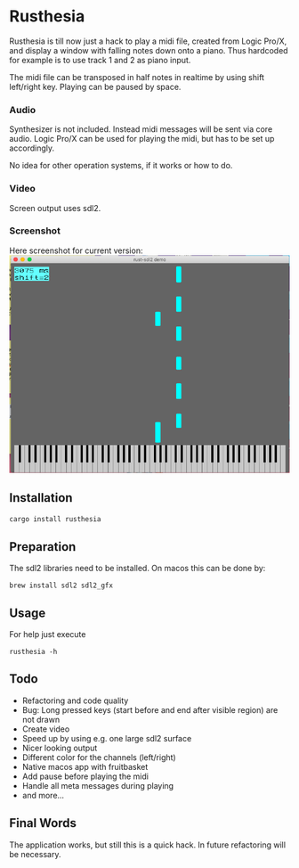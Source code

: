 # Rusthesia

Rusthesia is till now just a hack to play a midi file, created from Logic Pro/X, and display a window with falling notes down onto a piano. Thus hardcoded for example is to use track 1 and 2 as piano input.

The midi file can be transposed in half notes in realtime by using shift left/right key. Playing can be paused by space.


### Audio

Synthesizer is not included. Instead midi messages will be sent via core audio. Logic Pro/X can be used for playing the midi, but has to be set up accordingly.

No idea for other operation systems, if it works or how to do. 

### Video

Screen output uses sdl2.

### Screenshot

Here screenshot for current version:
![Screensho](screenshot.png)

## Installation

```
cargo install rusthesia
```

## Preparation

The sdl2 libraries need to be installed. On macos this can be done by:

```
brew install sdl2 sdl2_gfx
```



## Usage

For help just execute

```
rusthesia -h
```

## Todo

- Refactoring and code quality
- Bug: Long pressed keys (start before and end after visible region) are not drawn
- Create video
- Speed up by using e.g. one large sdl2 surface
- Nicer looking output
- Different color for the channels (left/right)
- Native macos app with fruitbasket
- Add pause before playing the midi
- Handle all meta messages during playing
- and more...

## Final Words

The application works, but still this is a quick hack. In future refactoring will be necessary.

